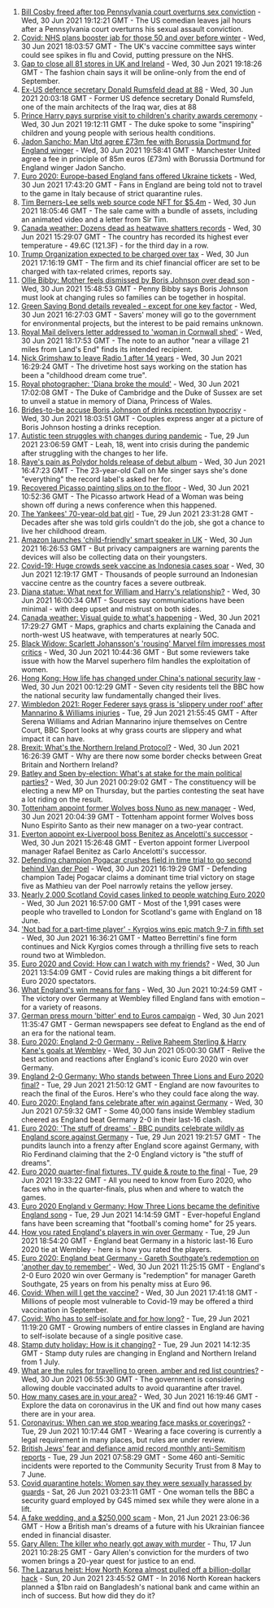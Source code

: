 1. [Bill Cosby freed after top Pennsylvania court overturns sex conviction](https://www.bbc.co.uk/news/world-us-canada-57671012) - Wed, 30 Jun 2021 19:12:21 GMT - The US comedian leaves jail hours after a Pennsylvania court overturns his sexual assault conviction.
2. [Covid: NHS plans booster jab for those 50 and over before winter](https://www.bbc.co.uk/news/health-57667987) - Wed, 30 Jun 2021 18:03:57 GMT - The UK's vaccine committee says winter could see spikes in flu and Covid, putting pressure on the NHS.
3. [Gap to close all 81 stores in UK and Ireland](https://www.bbc.co.uk/news/business-57670737) - Wed, 30 Jun 2021 19:18:26 GMT - The fashion chain says it will be online-only from the end of September.
4. [Ex-US defence secretary Donald Rumsfeld dead at 88](https://www.bbc.co.uk/news/world-us-canada-57674117) - Wed, 30 Jun 2021 20:03:18 GMT - Former US defence secretary Donald Rumsfeld, one of the main architects of the Iraq war, dies at 88
5. [Prince Harry pays surprise visit to children's charity awards ceremony](https://www.bbc.co.uk/news/uk-57672359) - Wed, 30 Jun 2021 19:12:11 GMT - The duke spoke to some "inspiring" children and young people with serious health conditions.
6. [Jadon Sancho: Man Utd agree £73m fee with Borussia Dortmund for England winger](https://www.bbc.co.uk/sport/football/57673463) - Wed, 30 Jun 2021 19:58:41 GMT - Manchester United agree a fee in principle of 85m euros (£73m) with Borussia Dortmund for England winger Jadon Sancho.
7. [Euro 2020: Europe-based England fans offered Ukraine tickets](https://www.bbc.co.uk/news/uk-57670139) - Wed, 30 Jun 2021 17:43:20 GMT - Fans in England are being told not to travel to the game in Italy because of strict quarantine rules.
8. [Tim Berners-Lee sells web source code NFT for $5.4m](https://www.bbc.co.uk/news/technology-57666335) - Wed, 30 Jun 2021 18:05:46 GMT - The sale came with a bundle of assets, including an animated video and a letter from Sir Tim.
9. [Canada weather: Dozens dead as heatwave shatters records](https://www.bbc.co.uk/news/world-us-canada-57654133) - Wed, 30 Jun 2021 15:29:07 GMT - The country has recorded its highest ever temperature - 49.6C (121.3F) - for the third day in a row.
10. [Trump Organization expected to be charged over tax](https://www.bbc.co.uk/news/business-57669976) - Wed, 30 Jun 2021 17:16:19 GMT - The firm and its chief financial officer are set to be charged with tax-related crimes, reports say.
11. [Ollie Bibby: Mother feels dismissed by Boris Johnson over dead son](https://www.bbc.co.uk/news/uk-england-essex-57666701) - Wed, 30 Jun 2021 15:48:53 GMT - Penny Bibby says Boris Johnson must look at changing rules so families can be together in hospital.
12. [Green Saving Bond details revealed - except for one key factor](https://www.bbc.co.uk/news/business-57670057) - Wed, 30 Jun 2021 16:27:03 GMT - Savers' money will go to the government for environmental projects, but the interest to be paid remains unknown.
13. [Royal Mail delivers letter addressed to 'woman in Cornwall shed'](https://www.bbc.co.uk/news/uk-england-cornwall-57670098) - Wed, 30 Jun 2021 18:17:53 GMT - The note to an author "near a village 21 miles from Land's End" finds its intended recipient.
14. [Nick Grimshaw to leave Radio 1 after 14 years](https://www.bbc.co.uk/news/newsbeat-57670955) - Wed, 30 Jun 2021 16:29:24 GMT - The drivetime host says working on the station has been a "childhood dream come true".
15. [Royal photographer: 'Diana broke the mould'](https://www.bbc.co.uk/news/uk-57668926) - Wed, 30 Jun 2021 17:02:08 GMT - The Duke of Cambridge and the Duke of Sussex are set to unveil a statue in memory of Diana, Princess of Wales.
16. [Brides-to-be accuse Boris Johnson of drinks reception hypocrisy](https://www.bbc.co.uk/news/uk-politics-57669369) - Wed, 30 Jun 2021 18:03:51 GMT - Couples express anger at a picture of Boris Johnson hosting a drinks reception.
17. [Autistic teen struggles with changes during pandemic](https://www.bbc.co.uk/news/uk-57519394) - Tue, 29 Jun 2021 23:06:59 GMT - Leah, 18, went into crisis during the pandemic after struggling with the changes to her life.
18. [Raye's pain as Polydor holds release of debut album](https://www.bbc.co.uk/news/newsbeat-57663925) - Wed, 30 Jun 2021 16:47:23 GMT - The 23-year-old Call on Me singer says she's done "everything" the record label's asked her for.
19. [Recovered Picasso painting slips on to the floor](https://www.bbc.co.uk/news/world-europe-57665536) - Wed, 30 Jun 2021 10:52:36 GMT - The Picasso artwork Head of a Woman was being shown off during a news conference when this happened.
20. [The Yankees' 70-year-old bat girl](https://www.bbc.co.uk/news/world-us-canada-57660503) - Tue, 29 Jun 2021 23:31:28 GMT - Decades after she was told girls couldn't do the job, she got a chance to live her childhood dream.
21. [Amazon launches 'child-friendly' smart speaker in UK](https://www.bbc.co.uk/news/technology-57665133) - Wed, 30 Jun 2021 16:26:53 GMT - But privacy campaigners are warning parents the devices will also be collecting data on their youngsters.
22. [Covid-19: Huge crowds seek vaccine as Indonesia cases soar](https://www.bbc.co.uk/news/world-asia-57665092) - Wed, 30 Jun 2021 12:19:17 GMT - Thousands of people surround an Indonesian vaccine centre as the country faces a severe outbreak.
23. [Diana statue: What next for William and Harry's relationship?](https://www.bbc.co.uk/news/uk-57669199) - Wed, 30 Jun 2021 16:00:34 GMT - Sources say communications have been minimal - with deep upset and mistrust on both sides.
24. [Canada weather: Visual guide to what's happening](https://www.bbc.co.uk/news/world-us-canada-57665715) - Wed, 30 Jun 2021 17:29:27 GMT - Maps, graphics and charts explaining the Canada and north-west US heatwave, with temperatures at nearly 50C.
25. [Black Widow: Scarlett Johansson's 'rousing' Marvel film impresses most critics](https://www.bbc.co.uk/news/entertainment-arts-57663436) - Wed, 30 Jun 2021 10:44:36 GMT - But some reviewers take issue with how the Marvel superhero film handles the exploitation of women.
26. [Hong Kong: How life has changed under China's national security law](https://www.bbc.co.uk/news/world-asia-china-57649442) - Wed, 30 Jun 2021 00:12:29 GMT - Seven city residents tell the BBC how the national security law fundamentally changed their lives.
27. [Wimbledon 2021: Roger Federer says grass is 'slippery under roof' after Mannarino & Williams injuries](https://www.bbc.co.uk/sport/tennis/57658435) - Tue, 29 Jun 2021 21:55:45 GMT - After Serena Williams and Adrian Mannarino injure themselves on Centre Court, BBC Sport looks at why grass courts are slippery and what impact it can have.
28. [Brexit: What's the Northern Ireland Protocol?](https://www.bbc.co.uk/news/explainers-53724381) - Wed, 30 Jun 2021 16:26:39 GMT - Why are there now some border checks between Great Britain and Northern Ireland?
29. [Batley and Spen by-election: What's at stake for the main political parties?](https://www.bbc.co.uk/news/uk-politics-57639970) - Wed, 30 Jun 2021 00:29:02 GMT - The constituency will be electing a new MP on Thursday, but the parties contesting the seat have a lot riding on the result.
30. [Tottenham appoint former Wolves boss Nuno as new manager](https://www.bbc.co.uk/sport/football/57669973) - Wed, 30 Jun 2021 20:04:39 GMT - Tottenham appoint former Wolves boss Nuno Espirito Santo as their new manager on a two-year contract.
31. [Everton appoint ex-Liverpool boss Benitez as Ancelotti's successor](https://www.bbc.co.uk/sport/football/57660542) - Wed, 30 Jun 2021 15:26:48 GMT - Everton appoint former Liverpool manager Rafael Benitez as Carlo Ancelotti's successor.
32. [Defending champion Pogacar crushes field in time trial to go second behind Van der Poel](https://www.bbc.co.uk/sport/cycling/57671105) - Wed, 30 Jun 2021 16:19:29 GMT - Defending champion Tadej Pogacar claims a dominant time trial victory on stage five as Mathieu van der Poel narrowly retains the yellow jersey.
33. [Nearly 2,000 Scotland Covid cases linked to people watching Euro 2020](https://www.bbc.co.uk/news/uk-scotland-57667163) - Wed, 30 Jun 2021 16:57:00 GMT - Most of the 1,991 cases were people who travelled to London for Scotland's game with England on 18 June.
34. ['Not bad for a part-time player' - Kyrgios wins epic match 9-7 in fifth set](https://www.bbc.co.uk/sport/tennis/57669026) - Wed, 30 Jun 2021 16:36:21 GMT - Matteo Berrettini's fine form continues and Nick Kyrgios comes through a thrilling five sets to reach round two at Wimbledon.
35. [Euro 2020 and Covid: How can I watch with my friends?](https://www.bbc.co.uk/news/uk-57386719) - Wed, 30 Jun 2021 13:54:09 GMT - Covid rules are making things a bit different for Euro 2020 spectators.
36. [What England's win means for fans](https://www.bbc.co.uk/news/uk-england-57665535) - Wed, 30 Jun 2021 10:24:59 GMT - The victory over Germany at Wembley filled England fans with emotion – for a variety of reasons.
37. [German press mourn 'bitter' end to Euros campaign](https://www.bbc.co.uk/news/world-europe-57666389) - Wed, 30 Jun 2021 11:35:47 GMT - German newspapers see defeat to England as the end of an era for the national team.
38. [Euro 2020: England 2-0 Germany - Relive Raheem Sterling & Harry Kane's goals at Wembley](https://www.bbc.co.uk/sport/av/football/57660524) - Wed, 30 Jun 2021 05:00:30 GMT - Relive the best action and reactions after England's iconic Euro 2020 win over Germany.
39. [England 2-0 Germany: Who stands between Three Lions and Euro 2020 final?](https://www.bbc.co.uk/sport/football/57638163) - Tue, 29 Jun 2021 21:50:12 GMT - England are now favourites to reach the final of the Euros. Here's who they could face along the way.
40. [Euro 2020: England fans celebrate after win against Germany](https://www.bbc.co.uk/news/uk-57657990) - Wed, 30 Jun 2021 07:59:32 GMT - Some 40,000 fans inside Wembley stadium cheered as England beat Germany 2-0 in their last-16 clash.
41. [Euro 2020: 'The stuff of dreams' - BBC pundits celebrate wildly as England score against Germany](https://www.bbc.co.uk/sport/av/football/57659702) - Tue, 29 Jun 2021 19:21:57 GMT - The pundits launch into a frenzy after England score against Germany, with Rio Ferdinand claiming that the 2-0 England victory is "the stuff of dreams".
42. [Euro 2020 quarter-final fixtures, TV guide & route to the final](https://www.bbc.co.uk/sport/football/57516261) - Tue, 29 Jun 2021 19:33:22 GMT - All you need to know from Euro 2020, who faces who in the quarter-finals, plus when and where to watch the games.
43. [Euro 2020 England v Germany: How Three Lions became the definitive England song](https://www.bbc.co.uk/news/newsbeat-44711564) - Tue, 29 Jun 2021 14:14:59 GMT - Ever-hopeful England fans have been screaming that "football's coming home" for 25 years.
44. [How you rated England's players in win over Germany](https://www.bbc.co.uk/sport/football/51198971) - Tue, 29 Jun 2021 18:54:20 GMT - England beat Germany in a historic last-16 Euro 2020 tie at Wembley - here is how you rated the players.
45. [Euro 2020: England beat Germany - Gareth Southgate’s redemption on 'another day to remember'](https://www.bbc.co.uk/sport/football/57658629) - Wed, 30 Jun 2021 11:25:15 GMT - England's 2-0 Euro 2020 win over Germany is "redemption" for manager Gareth Southgate, 25 years on from his penalty miss at Euro 96.
46. [Covid: When will I get the vaccine?](https://www.bbc.co.uk/news/health-55045639) - Wed, 30 Jun 2021 17:41:18 GMT - Millions of people most vulnerable to Covid-19 may be offered a third vaccination in September.
47. [Covid: Who has to self-isolate and for how long?](https://www.bbc.co.uk/news/explainers-54239922) - Tue, 29 Jun 2021 11:19:20 GMT - Growing numbers of entire classes in England are having to self-isolate because of a single positive case.
48. [Stamp duty holiday: How is it changing?](https://www.bbc.co.uk/news/business-53319433) - Tue, 29 Jun 2021 14:12:35 GMT - Stamp duty rules are changing in England and Northern Ireland from 1 July.
49. [What are the rules for travelling to green, amber and red list countries?](https://www.bbc.co.uk/news/explainers-52544307) - Wed, 30 Jun 2021 06:55:30 GMT - The government is considering allowing double vaccinated adults to avoid quarantine after travel.
50. [How many cases are in your area?](https://www.bbc.co.uk/news/uk-51768274) - Wed, 30 Jun 2021 16:19:46 GMT - Explore the data on coronavirus in the UK and find out how many cases there are in your area.
51. [Coronavirus: When can we stop wearing face masks or coverings?](https://www.bbc.co.uk/news/health-51205344) - Tue, 29 Jun 2021 10:17:44 GMT - Wearing a face covering is currently a legal requirement in many places, but rules are under review.
52. [British Jews' fear and defiance amid record monthly anti-Semitism reports](https://www.bbc.co.uk/news/uk-57339266) - Tue, 29 Jun 2021 07:58:29 GMT - Some 460 anti-Semitic incidents were reported to the Community Security Trust from 8 May to 7 June.
53. [Covid quarantine hotels: Women say they were sexually harassed by guards](https://www.bbc.co.uk/news/stories-57609164) - Sat, 26 Jun 2021 03:23:11 GMT - One woman tells the BBC a security guard employed by G4S mimed sex while they were alone in a lift.
54. [A fake wedding, and a $250,000 scam](https://www.bbc.co.uk/news/world-europe-57358241) - Mon, 21 Jun 2021 23:06:36 GMT - How a British man's dreams of a future with his Ukrainian fiancee ended in financial disaster.
55. [Gary Allen: The killer who nearly got away with murder](https://www.bbc.co.uk/news/uk-england-57331321) - Thu, 17 Jun 2021 10:28:25 GMT - Gary Allen's conviction for the murders of two women brings a 20-year quest for justice to an end.
56. [The Lazarus heist: How North Korea almost pulled off a billion-dollar hack](https://www.bbc.co.uk/news/stories-57520169) - Sun, 20 Jun 2021 23:45:52 GMT - In 2016 North Korean hackers planned a $1bn raid on Bangladesh's national bank and came within an inch of success. But how did they do it?

